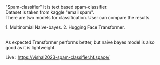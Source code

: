 "Spam-classifier" 
It is text based spam-classifier.<br>
Dataset is taken from kaggle "email spam".<br>
There are two models for classification. User can compare the results. <br>
<p> 1. Multinomial Naive-bayes.
2. Hugging Face Transformer.
</p>
<br>
As expected Transformer performs better, but naive bayes model is also good as it is lightweight.
<br>

Live : https://vishal2023-spam-classifier.hf.space/
